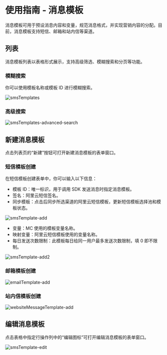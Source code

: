 # 使用指南 - 消息模板

消息模板可用于预设消息内容和变量，规范消息格式，并实现营销内容的分配。目前，消息模板支持短信、邮箱和站内信等渠道。

## 列表

消息模板列表以表格形式展示，支持高级筛选、模糊搜索和分页等功能。

### 模糊搜索

你可以使用模板名称或模板 ID 进行模糊搜索。

![smsTemplates](https://cdn.masastack.com/stack/doc/mc/smsTemplates.png)

### 高级搜索

![smsTemplates-advanced-search](https://cdn.masastack.com/stack/doc/mc/smsTemplates-advanced-search.png)

## 新建消息模板

点击列表页的“新建”按钮可打开新建消息模板的表单窗口。

### 短信模板创建

在短信模板创建表单中，你可以输入以下信息：

- 模板 ID：唯一标识，用于调用 SDK 发送消息时指定消息模板。
- 签名：阿里云短信签名。
- 同步模板：点击后同步所选渠道的阿里云短信模板，更新短信模板选择池和模板状态。

![smsTemplate-add](https://cdn.masastack.com/stack/doc/mc/smsTemplate-add.png)

- 变量：MC 使用的模板变量名称。
- 映射变量：阿里云短信模板使用的变量名称。
- 每日发送次数限制：此模板每日给同一用户最多发送次数限制，填 0 即不限制。

![smsTemplate-add2](https://cdn.masastack.com/stack/doc/mc/smsTemplate-add2.png)

### 邮箱模板创建

![emailTemplate-add](https://cdn.masastack.com/stack/doc/mc/emaiTemplate-add.png)

### 站内信模板创建

![websiteMessageTemplate-add](https://cdn.masastack.com/stack/doc/mc/websiteMessageTemplate-add.png)

## 编辑消息模板

点击表格中指定行操作列中的“编辑图标”可打开编辑消息模板的表单窗口。

![smsTemplate-edit](https://cdn.masastack.com/stack/doc/mc/smsTemplate-edit.png)